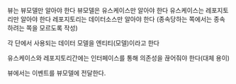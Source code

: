뷰는 뷰모델만 알아야 한다
뷰모델은 유스케이스만 알아야 한다
유스케이스는 레포지토리만 알아야 한다
레포지토리는 데이터소스만 알아야 한다
(종속당하는 쪽에서는 종속 하려는 쪽을 모르도록 작성)

각 단에서 사용되는 데이터 모델을 엔티티(모델)이라고 한다

유스케이스와 레포지토리간에는 인터페이스를 통해 의존성을 끊어줘야 한다(대체 용이)

뷰에서는 이벤트를 뷰모델에 전달한다.
